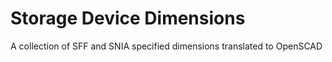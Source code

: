 # Storage Device Dimensions
A collection of SFF and SNIA specified dimensions translated to OpenSCAD
